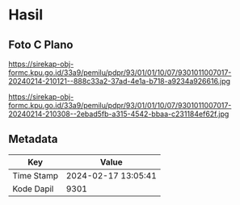 # Hasil

## Foto C Plano

https://sirekap-obj-formc.kpu.go.id/33a9/pemilu/pdpr/93/01/01/10/07/9301011007017-20240214-210121--888c33a2-37ad-4e1a-b718-a9234a926616.jpg

https://sirekap-obj-formc.kpu.go.id/33a9/pemilu/pdpr/93/01/01/10/07/9301011007017-20240214-210308--2ebad5fb-a315-4542-bbaa-c231184ef62f.jpg


## Metadata

| Key        | Value               |
| ---------- | ------------------- |
| Time Stamp | 2024-02-17 13:05:41 |
| Kode Dapil | 9301                |



